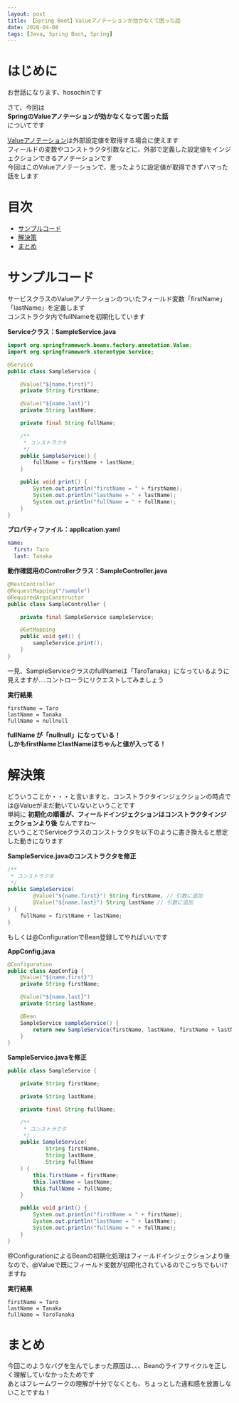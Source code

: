 ```yaml
---
layout: post
title: 【Spring Boot】Valueアノテーションが効かなくて困った話
date: 2020-04-08
tags: [Java, Spring Boot, Spring]
---
```


# はじめに

お世話になります、hosochinです  

さて、今回は  
**SpringのValueアノテーションが効かなくなって困った話**  
についてです

[Valueアノテーション](https://spring.pleiades.io/spring-framework/docs/current/javadoc-api/org/springframework/beans/factory/annotation/Value.html)は外部設定値を取得する場合に使えます  
フィールドの変数やコンストラクタ引数などに、外部で定義した設定値をインジェクションできるアノテーションです  
今回はこのValueアノテーションで、思ったように設定値が取得できずハマった話をします

# 目次

- [サンプルコード](#サンプルコード)
- [解決策](#解決策)
- [まとめ](#まとめ)

# サンプルコード

サービスクラスのValueアノテーションのついたフィールド変数「firstName」「lastName」を定義します  
コンストラクタ内でfullNameを初期化しています

**Serviceクラス：SampleService.java**

```java
import org.springframework.beans.factory.annotation.Value;
import org.springframework.stereotype.Service;

@Service
public class SampleService {

    @Value("${name.first}")
    private String firstName;

    @Value("${name.last}")
    private String lastName;

    private final String fullName;

    /**
     * コンストラクタ
     */
    public SampleService() {
        fullName = firstName + lastName;
    }

    public void print() {
        System.out.println("firstName = " + firstName);
        System.out.println("lastName = " + lastName);
        System.out.println("fullName = " + fullName);
    }
}
```

**プロパティファイル：application.yaml**

```yaml
name:
  first: Taro
  last: Tanaka
```

**動作確認用のControllerクラス：SampleController.java**

```java
@RestController
@RequestMapping("/sample")
@RequiredArgsConstructor
public class SampleController {

    private final SampleService sampleService;

    @GetMapping
    public void get() {
        sampleService.print();
    }
}
```

一見、SampleServiceクラスのfullNameは「TaroTanaka」になっているように見えますが….コントローラにリクエストしてみましょう

**実行結果**

```
firstName = Taro
lastName = Tanaka
fullName = nullnull
```

**fullName が「nullnull」になっている！**  
**しかもfirstNameとlastNameはちゃんと値が入ってる！**

# 解決策

どういうことか・・・と言いますと、コンストラクタインジェクションの時点では@Valueがまだ動いていないということです  
単純に **初期化の順番が、フィールドインジェクションはコンストラクタインジェクションより後** なんですね～  
ということでServiceクラスのコンストラクタを以下のように書き換えると想定した動きになります

**SampleService.javaのコンストラクタを修正**

```java
/**
 * コンストラクタ
 */
public SampleService(
        @Value("${name.first}") String firstName, // 引数に追加
        @Value("${name.last}") String lastName // 引数に追加
) {
    fullName = firstName + lastName;
}
```

もしくは@ConfigurationでBean登録してやればいいです

**AppConfig.java**

```java
@Configuration
public class AppConfig {
    @Value("${name.first}")
    private String firstName;

    @Value("${name.last}")
    private String lastName;

    @Bean
    SampleService sampleService() {
        return new SampleService(firstName, lastName, firstName + lastName);
    }
}
```

**SampleService.javaを修正**

```java
public class SampleService {

    private String firstName;

    private String lastName;

    private final String fullName;

    /**
     * コンストラクタ
     */
    public SampleService(
            String firstName,
            String lastName,
            String fullName
    ) {
        this.firstName = firstName;
        this.lastName = lastName;
        this.fullName = fullName;
    }

    public void print() {
        System.out.println("firstName = " + firstName);
        System.out.println("lastName = " + lastName);
        System.out.println("fullName = " + fullName);
    }
}
```

@ConfigurationによるBeanの初期化処理はフィールドインジェクションより後なので、@Valueで既にフィールド変数が初期化されているのでこっちでもいけますね

**実行結果**

```
firstName = Taro
lastName = Tanaka
fullName = TaroTanaka
```

# まとめ

今回このようなバグを生んでしまった原因は、、、Beanのライフサイクルを正しく理解していなかったためです  
あとはフレームワークの理解が十分でなくとも、ちょっとした違和感を放置しないことですね！
